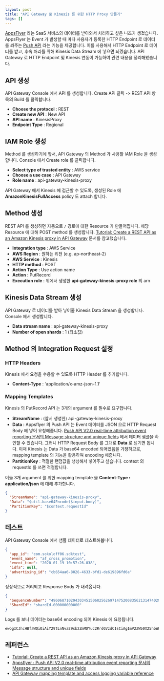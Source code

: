 ```yaml
---
layout: post
title: "API Gateway 로 Kinesis 를 위한 HTTP Proxy 만들기"
tags: []
---
```


[AppsFlyer](https://www.appsflyer.com/) 라는 SaaS 서비스의 데이터를 받아와서 처리하고 싶은 니즈가 생겼습니다. AppsFlyer 는 Event 가 발생할 때 마다 사용자가 등록한 HTTP Endpoint 로 데이터를 쏴주는 [Push API](https://support.appsflyer.com/hc/en-us/articles/207034356-Push-API-V2-0-real-time-attribution-event-reporting) 라는 기능을 제공합니다. 이를 사용해서 HTTP Endpoint 로 데이터를 받고, 후속 처리를 위해 Kinesis Data Stream 에 넣으면 되겠습니다. API Gateway 로 HTTP Endpoint 및 Kinesis 연동이 가능하여 관련 내용을 정리해봤습니다. 

## API 생성

API Gateway Console 에서 API 를 생성합니다. Create API 클릭 -> REST API 항목의 Build 를 클릭합니다.

- **Choose the protocol** : REST
- **Create new API** : New API
- **API name** : KinesisProxy
- **Endpoint Type** : Regional

## IAM Role 생성

Method 를 생성하기에 앞서, API Gateway 의 Method 가 사용할 IAM Role 을 생성합니다. Console 에서 Create role 를 클릭합니다.

- **Select type of trusted entity** : AWS service
- **Choose a use case** : API Gateway
- **Role name** : api-gateway-kinesis-proxy

API Gateway 에서 Kinesis 에 접근할 수 있도록, 생성된 Role 에 **AmazonKinesisFullAccess** policy 도 attach 합니다.

## Method 생성

REST API 를 생성하면 자동으로 `/` 경로에 대한 Resource 가 만들어집니다. 해당 Resource 에 대해 POST method 를 생성합니다. [Tutorial: Create a REST API as an Amazon Kinesis proxy in API Gateway](https://docs.aws.amazon.com/apigateway/latest/developerguide/integrating-api-with-aws-services-kinesis.html) 문서를 참고했습니다.

- **Integration type** : AWS Service 
- **AWS Region** : 원하는 리전 (e.g. ap-northeast-2)
- **AWS Service** : Kinesis
- **HTTP method** : POST
- **Action Type** : Use action name
- **Action** : PutRecord
- **Execution role** : 위에서 생성한 **api-gateway-kinesis-proxy role** 의 arn

## Kinesis Data Stream 생성

API Gateway 로 데이터를 받아 넣어줄 Kinesis Data Stream 을 생성합니다. Console 에서 생성합니다.

- **Data stream name** : api-gateway-kinesis-proxy
- **Number of open shards** : 1 (최소값)

## Method 의 Integration Request 설정

### HTTP Headers

Kinesis 에서 요청을 수용할 수 있도록 HTTP Header 를 추가합니다.

- **Content-Type** : 'application/x-amz-json-1.1'

### Mapping Templates

Kinesis 의 PutRecord API 는 3개의 argument 를 필수로 요구합니다.

- **StreamName** : (앞서 생성한) api-gateway-kinesis-proxy
- **Data** : Appsflyer 의 Push API 는 Event 데이터를 JSON 으로 HTTP Request Body 에 넣어 요청해줍니다. [Push API V2.0 real-time attribution event reporting 문서의 Message structure and unique fields](https://support.appsflyer.com/hc/en-us/articles/207034356-Push-API-V2-0-real-time-attribution-event-reporting#push-api-20-message-structure-and-unique-fields) 에서 데이터 샘플을 확인할 수 있습니다. 그러니 HTTP Request Body 를 그대로 **Data** 로 넘기면 됩니다. 이때 Kinesis 는 Data 가 base64 encoded 되어있음을 가정하므로, mapping template 의 기능을 활용하여 encoding 해줍니다.
- **PartitionKey** : 적절한 랜덤값을 생성해서 넣어주고 싶습니다. context 의 requestId 를 쓰면 적절합니다.

이들 3개 argument 를 위한 mapping template 을 **Content-Type : application/json** 에 대해 추가합니다.

```json
{
  "StreamName": "api-gateway-kinesis-proxy",
  "Data": "$util.base64Encode($input.body)",
  "PartitionKey": "$context.requestId"
}
```

## 테스트

API Gateway Console 에서 샘플 데이터로 테스트해봅니다.

```json
{
  "app_id": "com.sokoloff06.sdktest",
  "event_name": "af_cross_promotion",
  "event_time": "2020-01-19 10:57:26.038",
  "idfa": null,
  "advertising_id": "cb654aa6-8026-4633-bfd1-de619896fd6a"
}
```

정상적으로 처리되고 Response Body 가 내려옵니다.

```json
{
  "SequenceNumber": "49606871029430345150602562697147520083562131474029215746",
  "ShardId": "shardId-000000000000"
}
```

Logs 를 보니 데이터는 base64 encoding 되어 Kinesis 에 요청됩니다. 

```
ewogICJhcHBfaWQiOiAiY29tLnNva29sb2ZmMDYuc2RrdGVzdCIsCiAgImV2ZW50X25hbWUiOiAiYWZfY3Jvc3NfcHJvbW90aW9uIiwKICAiZXZlbnRfdGltZSI6ICIyMDIwLTAxLTE5IDEwOjU3OjI2LjAzOCIsCiAgImlkZmEiOiBudWxsLAogICJhZHZlcnRpc2luZ19pZCI6ICJjYjY1NGFhNi04MDI2LTQ2MzMtYmZkMS1kZTYxOTg5NmZkNmEiCn0=
```

## 레퍼런스

- [Tutorial: Create a REST API as an Amazon Kinesis proxy in API Gateway](https://docs.aws.amazon.com/apigateway/latest/developerguide/integrating-api-with-aws-services-kinesis.html)
- [Appsflyer : Push API V2.0 real-time attribution event reporting 문서의 Message structure and unique fields](https://support.appsflyer.com/hc/en-us/articles/207034356-Push-API-V2-0-real-time-attribution-event-reporting#push-api-20-message-structure-and-unique-fields)
- [API Gateway mapping template and access logging variable reference](https://docs.aws.amazon.com/apigateway/latest/developerguide/api-gateway-mapping-template-reference.html)
